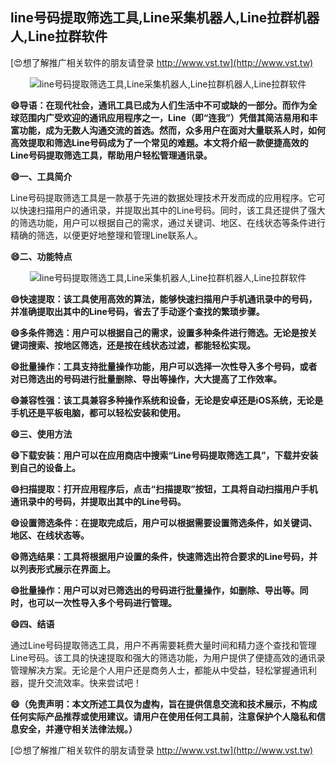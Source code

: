 ## **line号码提取筛选工具,Line采集机器人,Line拉群机器人,Line拉群软件**

[😍想了解推广相关软件的朋友请登录 http://www.vst.tw](http://www.vst.tw)

 <center><img src="https://vst.tw/MP4/tuiguang/png/6.png" alt="line号码提取筛选工具,Line采集机器人,Line拉群机器人,Line拉群软件"></center>

**😄导语：在现代社会，通讯工具已成为人们生活中不可或缺的一部分。而作为全球范围内广受欢迎的通讯应用程序之一，Line（即“连我”）凭借其简洁易用和丰富功能，成为无数人沟通交流的首选。然而，众多用户在面对大量联系人时，如何高效提取和筛选Line号码成为了一个常见的难题。本文将介绍一款便捷高效的Line号码提取筛选工具，帮助用户轻松管理通讯录。**

**😄一、工具简介**

Line号码提取筛选工具是一款基于先进的数据处理技术开发而成的应用程序。它可以快速扫描用户的通讯录，并提取出其中的Line号码。同时，该工具还提供了强大的筛选功能，用户可以根据自己的需求，通过关键词、地区、在线状态等条件进行精确的筛选，以便更好地整理和管理Line联系人。

**😄二、功能特点**

 <center><img src="https://vst.tw/MP4/tuiguang/png/2.png" alt="line号码提取筛选工具,Line采集机器人,Line拉群机器人,Line拉群软件"></center>

**😄快速提取：该工具使用高效的算法，能够快速扫描用户手机通讯录中的号码，并准确提取出其中的Line号码，省去了手动逐个查找的繁琐步骤。**

**😄多条件筛选：用户可以根据自己的需求，设置多种条件进行筛选。无论是按关键词搜索、按地区筛选，还是按在线状态过滤，都能轻松实现。**

**😄批量操作：工具支持批量操作功能，用户可以选择一次性导入多个号码，或者对已筛选出的号码进行批量删除、导出等操作，大大提高了工作效率。**

**😄兼容性强：该工具兼容多种操作系统和设备，无论是安卓还是iOS系统，无论是手机还是平板电脑，都可以轻松安装和使用。**

**😄三、使用方法**

**😄下载安装：用户可以在应用商店中搜索“Line号码提取筛选工具”，下载并安装到自己的设备上。**

**😄扫描提取：打开应用程序后，点击“扫描提取”按钮，工具将自动扫描用户手机通讯录中的号码，并提取出其中的Line号码。**

**😄设置筛选条件：在提取完成后，用户可以根据需要设置筛选条件，如关键词、地区、在线状态等。**

**😄筛选结果：工具将根据用户设置的条件，快速筛选出符合要求的Line号码，并以列表形式展示在界面上。**

**😄批量操作：用户可以对已筛选出的号码进行批量操作，如删除、导出等。同时，也可以一次性导入多个号码进行管理。**

**😄四、结语**

通过Line号码提取筛选工具，用户不再需要耗费大量时间和精力逐个查找和管理Line号码。该工具的快速提取和强大的筛选功能，为用户提供了便捷高效的通讯录管理解决方案。无论是个人用户还是商务人士，都能从中受益，轻松掌握通讯利器，提升交流效率。快来尝试吧！

**😄（免责声明：本文所述工具仅为虚构，旨在提供信息交流和技术展示，不构成任何实际产品推荐或使用建议。请用户在使用任何工具前，注意保护个人隐私和信息安全，并遵守相关法律法规。）**

[😍想了解推广相关软件的朋友请登录 http://www.vst.tw](http://www.vst.tw)



